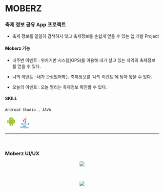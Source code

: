 MOBERZ
=============
### 축제 정보 공유 App 프로젝트
- 축제 정보를 일일히 검색하지 않고 축제정보를 손쉽게 얻을 수 있는 앱 개발 Project

#### Moberz 기능

- 내주변 이벤트
: 위치기반 시스템(GPS)를 이용해 내가 살고 있는 지역의 축제정보를 얻을 수 있다.

- 나의 이벤트
: 내가 관심있어하는 축제정보를 ‘나의  이벤트’에  담아 놓을 수 있다.

- 오늘의 이벤트
: 오늘 열리는 축제정보 확인할 수 있다.


#### SKILL
` Android Studio , JAVA `   

<p align="left">
<img src="https://raw.githubusercontent.com/devicons/devicon/master/icons/android/android-original-wordmark.svg" alt="android" width="40" height="40"/>
<img src="https://raw.githubusercontent.com/devicons/devicon/master/icons/java/java-original.svg" alt="java" width="40" height="40"/>
</p>


-------------

<br />

### Moberz UI/UX
   
<p align="center">
<img src="https://user-images.githubusercontent.com/44343908/223744503-a1d6c1a7-bf92-4c96-b255-1fa32300e2cd.png"  width="270" />   
</p>

<br />  


<p align="center">
<img src="https://user-images.githubusercontent.com/44343908/223743441-c78933ba-28bc-43ae-b3a6-d5a7b37d5702.png"  width="270" />   
</p>

<br />
